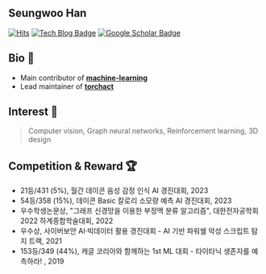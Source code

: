 ## Seungwoo Han
[![Hits](https://hits.seeyoufarm.com/api/count/incr/badge.svg?url=https%3A%2F%2Fgithub.com%2FKaintels&)](https://hits.seeyoufarm.com)
[![Tech Blog Badge](http://img.shields.io/badge/-Tech%20blog-black?style=flat-square&logo=github&link=https://swhme.tistory.com/)](https://kaintels.github.io)
[![Google Scholar Badge](https://img.shields.io/badge/-Google%20Scholar-4285f4?style=flat-square&logo=google-scholar&logoColor=white&link=https://scholar.google.com/citations?user=NWbfyKYAAAAJ&hl)](https://scholar.google.com/citations?user=NWbfyKYAAAAJ&hl)

## Bio 📘 
- Main contributor of [**machine-learning**](https://github.com/teddylee777/machine-learning)
- Lead maintainer of [**torchact**](https://github.com/kaintels/torchact)

## Interest 🔎
> Computer vision, Graph neural networks, Reinforcement learning, 3D design

## Competition & Reward 🏆
- 21등/431 (5%), 월간 데이콘 음성 감정 인식 AI 경진대회, 2023
- 54등/358 (15%), 데이콘 Basic 칼로리 소모량 예측 AI 경진대회, 2023
- 우수학생논문상, "그래프 신경망을 이용한 부정맥 분류 알고리즘", 대한전자공학회 2022 하계종합학술대회, 2022
- 우수상, 사이버보안 AI·빅데이터 활용 경진대회 - AI 기반 파워쉘 악성 스크립트 탐지 트랙, 2021
- 153등/349 (44%), 캐글 코리아와 함께하는 1st ML 대회 - 타이타닉 생존자를 예측하라! , 2019
